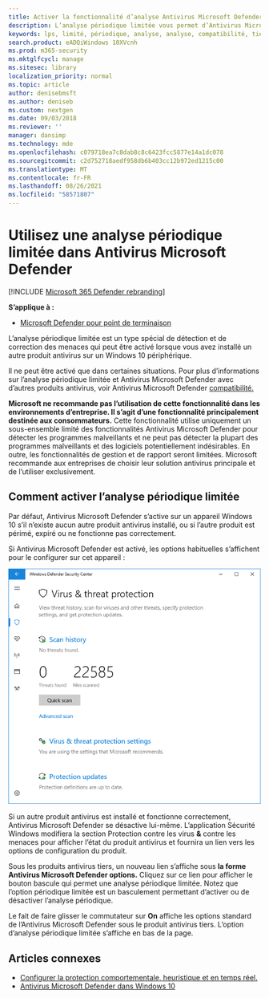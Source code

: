```yaml
---
title: Activer la fonctionnalité d’analyse Antivirus Microsoft Defender périodique limitée
description: L’analyse périodique limitée vous permet d’Antivirus Microsoft Defender en plus de vos autres fournisseurs d’antivirus installés
keywords: lps, limité, périodique, analyse, analyse, compatibilité, tiers, autre antivirus, désactiver
search.product: eADQiWindows 10XVcnh
ms.prod: m365-security
ms.mktglfcycl: manage
ms.sitesec: library
localization_priority: normal
ms.topic: article
author: denisebmsft
ms.author: deniseb
ms.custom: nextgen
ms.date: 09/03/2018
ms.reviewer: ''
manager: dansimp
ms.technology: mde
ms.openlocfilehash: c079718ea7c8dab8c8c6423fcc5877e14a1dc078
ms.sourcegitcommit: c2d752718aedf958db6b403cc12b972ed1215c00
ms.translationtype: MT
ms.contentlocale: fr-FR
ms.lasthandoff: 08/26/2021
ms.locfileid: "58571807"
---
```

# <a name="use-limited-periodic-scanning-in-microsoft-defender-antivirus"></a>Utilisez une analyse périodique limitée dans Antivirus Microsoft Defender

[!INCLUDE [Microsoft 365 Defender rebranding](../../includes/microsoft-defender.md)]


**S’applique à :**

- [Microsoft Defender pour point de terminaison](/microsoft-365/security/defender-endpoint/)

L’analyse périodique limitée est un type spécial de détection et de correction des menaces qui peut être activé lorsque vous avez installé un autre produit antivirus sur un Windows 10 périphérique.

Il ne peut être activé que dans certaines situations. Pour plus d’informations sur l’analyse périodique limitée et Antivirus Microsoft Defender avec d’autres produits antivirus, voir Antivirus Microsoft Defender [compatibilité.](microsoft-defender-antivirus-compatibility.md)

**Microsoft ne recommande pas l’utilisation de cette fonctionnalité dans les environnements d’entreprise. Il s’agit d’une fonctionnalité principalement destinée aux consommateurs.** Cette fonctionnalité utilise uniquement un sous-ensemble limité des fonctionnalités Antivirus Microsoft Defender pour détecter les programmes malveillants et ne peut pas détecter la plupart des programmes malveillants et des logiciels potentiellement indésirables. En outre, les fonctionnalités de gestion et de rapport seront limitées. Microsoft recommande aux entreprises de choisir leur solution antivirus principale et de l’utiliser exclusivement.

## <a name="how-to-enable-limited-periodic-scanning"></a>Comment activer l’analyse périodique limitée

Par défaut, Antivirus Microsoft Defender s’active sur un appareil Windows 10 s’il n’existe aucun autre produit antivirus installé, ou si l’autre produit est périmé, expiré ou ne fonctionne pas correctement.

Si Antivirus Microsoft Defender est activé, les options habituelles s’affichent pour le configurer sur cet appareil :

![Sécurité Windows’application affichant les options de Microsoft Defender AV, y compris les options d’analyse, les paramètres et les options de mise à jour.](images/vtp-wdav.png)

Si un autre produit antivirus est installé et fonctionne correctement, Antivirus Microsoft Defender se désactive lui-même. L’application Sécurité Windows modifiera la section Protection contre les virus **&** contre les menaces pour afficher l’état du produit antivirus et fournira un lien vers les options de configuration du produit.

Sous les produits antivirus tiers, un nouveau lien s’affiche sous **la forme Antivirus Microsoft Defender options.** Cliquez sur ce lien pour afficher le bouton bascule qui permet une analyse périodique limitée. Notez que l’option périodique limitée est un basculement permettant d’activer ou de désactiver l’analyse périodique. 

Le fait de faire glisser le commutateur sur **On** affiche les options standard de l’Antivirus Microsoft Defender sous le produit antivirus tiers. L’option d’analyse périodique limitée s’affiche en bas de la page.

## <a name="related-articles"></a>Articles connexes

- [Configurer la protection comportementale, heuristique et en temps réel.](configure-protection-features-microsoft-defender-antivirus.md)
- [Antivirus Microsoft Defender dans Windows 10](microsoft-defender-antivirus-in-windows-10.md)